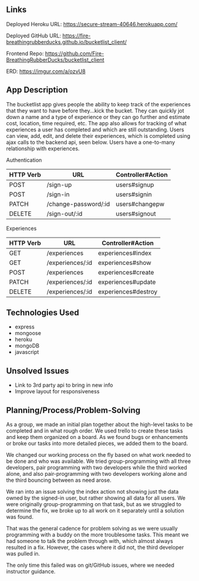 
## Links

Deployed Heroku URL:
https://secure-stream-40646.herokuapp.com/

Deployed GitHub URL:
https://fire-breathingrubberducks.github.io/bucketlist_client/

Frontend Repo:
https://github.com/Fire-BreathingRubberDucks/bucketlist_client

ERD:
https://imgur.com/a/ozvU8

## App Description
The bucketlist app gives people the ability to keep track of the experiences that they want to have before they...kick the bucket. They can quickly jot down a name and a type of experience or they can go further and estimate cost, location, time required, etc. The app also allows for tracking of what experiences a user has completed and which are still outstanding.
Users can view, add, edit, and delete their experiences, which is completed using ajax calls to the backend api, seen below.
Users have a one-to-many relationship with experiences.

Authentication

HTTP Verb | URL                   | Controller#Action
--------- | --------------------- | -----------------
POST      | /sign-up              | users#signup
POST      | /sign-in              | users#signin
PATCH     | /change-password/:id  | users#changepw
DELETE    | /sign-out/:id         | users#signout

Experiences

HTTP Verb | URL               | Controller#Action
--------- | ----------------- | -----------------
GET       | /experiences      | experiences#index
GET       | /experiences/:id  | experiences#show
POST      | /experiences      | experiences#create
PATCH     | /experiences/:id  | experiences#update
DELETE    | /experiences/:id  | experiences#destroy

## Technologies Used
* express
* mongoose
* heroku
* mongoDB
* javascript

## Unsolved Issues
* Link to 3rd party api to bring in new info
* Improve layout for responsiveness

## Planning/Process/Problem-Solving
As a group, we made an initial plan together about the high-level tasks to be completed and in what rough order. We used trello to create these tasks and keep them organized on a board. As we found bugs or enhancements or broke our tasks into more detailed pieces, we added them to the board.

We changed our working process on the fly based on what work needed to be done and who was available. We tried group-programming with all three developers, pair programming with two developers while the third worked alone, and also pair-programming with two developers working alone and the third bouncing between as need arose.

We ran into an issue solving the index action not showing just the data owned by the signed-in user, but rather showing all data for all users. We were originally group-programming on that task, but as we struggled to determine the fix, we broke up to all work on it separately until a solution was found.

That was the general cadence for problem solving as we were usually programming with a buddy on the more troublesome tasks. This meant we had someone to talk the problem through with, which almost always resulted in a fix. However, the cases where it did not, the third developer was pulled in.

The only time this failed was on git/GitHub issues, where we needed instructor guidance.

